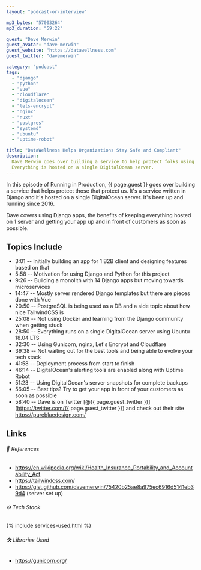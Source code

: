 ```yaml
---
layout: "podcast-or-interview"

mp3_bytes: "57003264"
mp3_duration: "59:22"

guest: "Dave Merwin"
guest_avatar: "dave-merwin"
guest_website: "https://datawellness.com"
guest_twitter: "davemerwin"

category: "podcast"
tags:
  - "django"
  - "python"
  - "vue"
  - "cloudflare"
  - "digitalocean"
  - "lets-encrypt"
  - "nginx"
  - "nuxt"
  - "postgres"
  - "systemd"
  - "ubuntu"
  - "uptime-robot"

title: "DataWellness Helps Organizations Stay Safe and Compliant"
description:
  Dave Merwin goes over building a service to help protect folks using Django.
  Everything is hosted on a single DigitalOcean server.
---
```


In this episode of Running in Production, {{ page.guest }} goes over building
a service that helps protect those that protect us. It's a service written
in Django and it's hosted on a single DigitalOcean server. It's been up and
running since 2016.

Dave covers using Django apps, the benefits of keeping everything hosted on 1
server and getting your app up and in front of customers as soon as possible.

## Topics Include

- 3:01 -- Initially building an app for 1 B2B client and designing features based on that 
- 5:58 -- Motivation for using Django and Python for this project
- 9:26 -- Building a monolith with 14 Django apps but moving towards microservices
- 14:47 -- Mostly server rendered Django templates but there are pieces done with Vue
- 20:50 -- PostgreSQL is being used as a DB and a side topic about how nice TailwindCSS is
- 25:08 -- Not using Docker and learning from the Django community when getting stuck
- 28:50 -- Everything runs on a single DigitalOcean server using Ubuntu 18.04 LTS
- 32:30 -- Using Gunicorn, nginx, Let's Encrypt and Cloudflare
- 39:38 -- Not waiting out for the best tools and being able to evolve your tech stack
- 41:58 -- Deployment process from start to finish
- 46:14 -- DigitalOcean's alerting tools are enabled along with Uptime Robot
- 51:23 -- Using DigitalOcean's server snapshots for complete backups
- 56:05 -- Best tips? Try to get your app in front of your customers as soon as possible
- 58:40 -- Dave is on Twitter [@{{ page.guest_twitter }}](https://twitter.com/{{ page.guest_twitter }}) and check out their site <https://purebluedesign.com/>

## Links

###### 📄 References

- <https://en.wikipedia.org/wiki/Health_Insurance_Portability_and_Accountability_Act>
- <https://tailwindcss.com/>
- <https://gist.github.com/davemerwin/75420b25ae8a975ec6916d5141eb39d4> (server set up)

###### ⚙️ Tech Stack

{% include services-used.html %}

###### 🛠 Libraries Used

- <https://gunicorn.org/>
